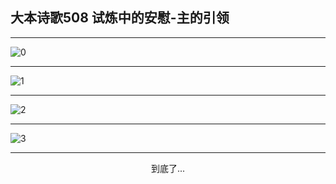 
## 大本诗歌508 试炼中的安慰-主的引领
        
<div id="aplayer0"></div>

---

<img alt="0" data-original="/data/d0508/0.png">

---

<img alt="1" data-original="/data/d0508/1.png">

---

<img alt="2" data-original="/data/d0508/2.png">

---

<img alt="3" data-original="/data/d0508/3.png">

---

<p style="text-align: center">到底了...</p>

<script src="/js/dist-view.js"></script>

<script>
MAIN.id = 'd0508';
        
const ap0 = new APlayer({
    container: document.getElementById('aplayer0'),
    volume: 1,
    loop: 'none',
    preload: 'none',
    audio: [{
        name: '大本诗歌508.mp3',
        artist: '大本诗歌',
        url: 'https://res.wx.qq.com/voice/getvoice?mediaid=MzI0NTk3MDM5M18yMjQ3NDkzODQz',
        cover: '/favicon'
    }]
});
</script>
